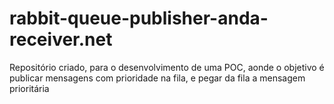 # rabbit-queue-publisher-anda-receiver.net
Repositório criado, para o desenvolvimento de uma POC, aonde o objetivo é publicar mensagens com prioridade na fila, e pegar da fila a mensagem prioritária 
